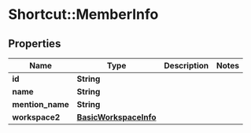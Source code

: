 # Shortcut::MemberInfo

## Properties
Name | Type | Description | Notes
------------ | ------------- | ------------- | -------------
**id** | **String** |  | 
**name** | **String** |  | 
**mention_name** | **String** |  | 
**workspace2** | [**BasicWorkspaceInfo**](BasicWorkspaceInfo.md) |  | 


